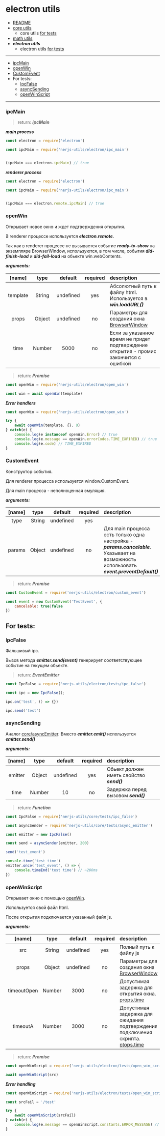 # electron utils

- [README](../README.md)
- [core utils](./core.md#core-js-utils) 
  - core utils [for tests](./core.md#for-tests) 
- [math utils](./math.md#core-js-utils) 
- __***electron utils***__
  - electron utils [for tests](#for-tests) 

***

- [ipcMain](#ipcMain)
- [openWin](#openWin)
- [CustomEvent](#CustomEvent)
- For tests:
  - [IpcFalse](#IpcFalse)
  - [asyncSending](#asyncSending)
  - [openWinScript](#openWinScript)

***

### ipcMain

> return: ***ipcMain*** 

***main process***

```js
const electron = require('electron')

const ipcMain = require('nerjs-utils/electron/ipc_main')


(ipcMain === electron.ipcMain) // true

```

***renderer process***

```js
const electron = require('electron')

const ipcMain = require('nerjs-utils/electron/ipc_main')


(ipcMain === electron.remote.ipcMain) // true

```

### openWin 

Открывает новое окно и ждет подтверждения открытия. 

В renderer процессе используется ***electron.remote***.  

Так как в renderer процессе не вызывается событие ***ready-to-show*** на экземпляре BrowserWindow, используются, в том числе, события ***did-finish-load*** и ***did-fail-load*** на обьекте win.webContents. 



***arguments:***

| [name] | type | default | required | description |
| :--: | :--: | :--:| :--: | :-- | 
| template | String | undefined | yes | Абсолютный путь к файлу html. Используется в ***win.loadURL()*** | 
| props | Object | undefined | no | Параметры для создания окна [BrowserWindow](https://electronjs.org/docs/api/browser-window#new-browserwindowoptions) | 
| time | Number | 5000 | no | Если за указанное время не придет подтверждение открытия - промис закончится с ошибкой |

> return: ***Promise*** 


```js
const openWin = require('nerjs-utils/electron/open_win')

const win = await openWin(template)
```

***Error handlers***

```js
const openWin = require('nerjs-utils/electron/open_win')

try {
    await openWin(template, {}, 0)
} catch(e) {
    console.log(e instanceof openWin.Error) // true
    console.log(e.message == openWin.errorCodes.TIME_EXPIRED) // true 
    console.log(e.code) // TIME_EXPIRED
}

```

### CustomEvent 

Конструктор события. 

Для renderer процесса используется window.CustomEvent.

Для main процесса - неполноценная эмуляция.


***arguments:***

| [name] | type | default | required | description |
| :--: | :--: | :--:| :--: | :-- | 
| type | String | undefined | yes | |
| params | Object | undefined | no | Для main процесса есть только одна настройка - ***params.cancelable***. Указывает на возможность использовать ***event.preventDefault()*** |

> return: ***Promise*** 


```js
const CustomEvent = require('nerjs-utils/electron/custom_event')

const event = new CustomEvent('TestEvent', {
    cancelable: true|false
})
```

## For tests:

### IpcFalse

Фальшивый ipc. 

Вызов метода ***emitter.send(event)*** генерирует соответствующее событие на текущем обьекте.

> return: ***EventEmitter*** 


```js
const IpcFalse = require('nerjs-utils/electron/tests/ipc_false')

const ipc = new IpcFalse();

ipc.on('test', () => {})

ipc.send('test')

```

### asyncSending 

Аналог [core/asyncEmitter](./core.md#asyncEmitter). 
Вместо ***emitter.emit()*** используется ***emitter.send()***

***arguments:***

| [name] | type | default | required | description | 
| :--: | :--: | :--:| :--: | :-- | 
| emitter | Object | undefined | yes | Обьект должен иметь свойство ***send()*** | 
| time | Number | 10 | no | Задержка перед вызовом ***send()*** | 

> return: ***Function***

```js
const IpcFalse = require('nerjs-utils/core/tests/ipc_false')

const asyncSender = require('nerjs-utils/core/tests/async_emitter')

const emitter = new IpcFalse()

const send = asyncSender(emitter, 200)

send('test_event')

console.time('test time')
emitter.once('test_event', () => {
    console.timeEnd('test time') // ~200ms
})


```

### openWinScript 

Открывает окно с помощью [openWin](#openWin). 

Используется свой файл html. 

После открытия подключается указанный файл js.



***arguments:***

| [name] | type | default | required | description | 
| :--: | :--: | :--:| :--: | :-- | 
| src | String | undefined | yes | Полный путь к файлу js | 
| props | Object | undefined | no | Параметры для создания окна [BrowserWindow](https://electronjs.org/docs/api/browser-window#new-browserwindowoptions) | 
| timeoutOpen | Number | 3000 | no | Допустимая задержка для открытия окна. [props.time](#openWin) | 
| timeoutA | Number | 3000 | no | Допустимая задержка для ожидания подтверждения подключения скрипта. [ptops.time](./core.md#asyncListener) | 

> return: ***Promise*** 

```js
const openWinScript = require('nerjs-utils/electron/tests/open_win_script')

await openWinScript(src)

```

***Error handling*** 
```js
const openWinScript = require('nerjs-utils/electron/tests/open_win_script')

const srcFail = '/test' 

try {
    await openWinScript(srcFail)
} catch(e) {
    console.log(e.message == openWinScript.constants.ERROR_MESSAGE) //  true
}